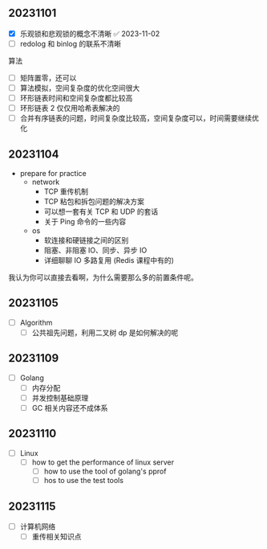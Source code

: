 ## 20231101

- [x] 乐观锁和悲观锁的概念不清晰 ✅ 2023-11-02
- [ ] redolog 和 binlog 的联系不清晰

算法

- [ ] 矩阵置零，还可以
- [ ] 算法模拟，空间复杂度的优化空间很大
- [ ] 环形链表时间和空间复杂度都比较高
- [ ] 环形链表 2 仅仅用哈希表解决的
- [ ] 合并有序链表的问题，时间复杂度比较高，空间复杂度可以，时间需要继续优化

## 20231104

- prepare for practice
	- network
		- TCP 重传机制
		- TCP 粘包和拆包问题的解决方案
		- 可以想一套有关 TCP 和 UDP 的套话
		- 关于 Ping 命令的一些内容
	- os
		- 软连接和硬链接之间的区别
		- 阻塞、非阻塞 IO、同步、异步 IO
		- 详细聊聊 IO 多路复用 (Redis 课程中有的)

我认为你可以直接去看啊，为什么需要那么多的前置条件呢。

## 20231105

- [ ] Algorithm
	- [ ] 公共祖先问题，利用二叉树 dp 是如何解决的呢

## 20231109

- [ ] Golang
	- [ ] 内存分配
	- [ ] 并发控制基础原理
	- [ ] GC 相关内容还不成体系

## 20231110

- [ ] Linux
	- [ ] how to get the performance of linux server
		- [ ] how to use the tool of golang's pprof
		- [ ] hos to use the test tools

## 20231115

- [ ] 计算机网络
	- [ ] 重传相关知识点
